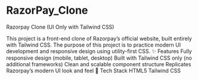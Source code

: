 # RazorPay_Clone
Razorpay Clone (UI Only with Tailwind CSS)

 This project is a front-end clone of Razorpay’s official website, built entirely with Tailwind CSS. The purpose of this project is to practice modern UI development and responsive design using utility-first CSS.  ✨ Features  Fully responsive design (mobile, tablet, desktop)  Built with Tailwind CSS only (no additional frameworks)  Clean and scalable component structure  Replicates Razorpay’s modern UI look and feel  🚀 Tech Stack  HTML5  Tailwind CSS
